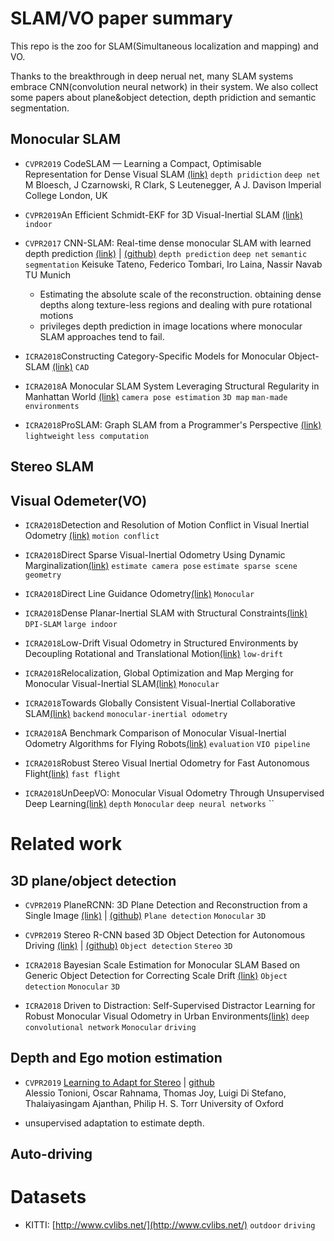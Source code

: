 # SLAM/VO paper summary

This repo is the zoo for SLAM(Simultaneous localization and mapping) and VO. 

Thanks to the breakthrough in deep nerual net, many SLAM systems embrace CNN(convolution neural network) in their system. 
We also collect some papers about plane&object detection, depth pridiction and semantic segmentation.

## Monocular SLAM

* `CVPR2019` CodeSLAM — Learning a Compact, Optimisable Representation for Dense Visual SLAM [(link)](https://arxiv.org/pdf/1804.00874.pdf)
  `depth pridiction` `deep net`
  M Bloesch, J Czarnowski, R Clark, S Leutenegger, A J. Davison
  Imperial College London, UK

* `CVPR2019`An Efficient Schmidt-EKF for 3D Visual-Inertial SLAM [(link)](https://arxiv.org/abs/1903.08636)
  `indoor`
* `CVPR2017` CNN-SLAM: Real-time dense monocular SLAM with learned depth prediction [(link)](https://arxiv.org/abs/1704.03489) | [(github)](https://github.com/iitmcvg/CNN_SLAM) 
  `depth prediction` `deep net` `semantic segmentation`
  Keisuke Tateno, Federico Tombari, Iro Laina, Nassir Navab
  TU Munich
  * Estimating the absolute scale of the reconstruction. obtaining dense depths along texture-less regions and dealing with pure rotational motions
  * privileges depth prediction in image locations where monocular SLAM approaches tend to fail. 
  
* `ICRA2018`Constructing Category-Specific Models for Monocular Object-SLAM [(link)](https://ieeexplore.ieee.org/document/8460816)
  `CAD`
  
* `ICRA2018`A Monocular SLAM System Leveraging Structural Regularity in Manhattan World [(link)](https://ieeexplore.ieee.org/document/8463165)
  `camera pose estimation` `3D map` `man-made environments `

* `ICRA2018`ProSLAM: Graph SLAM from a Programmer's Perspective [(link)](https://ieeexplore.ieee.org/document/8461180)
  `lightweight` `less computation`
  
## Stereo SLAM

## Visual Odemeter(VO)

* `ICRA2018`Detection and Resolution of Motion Conflict in Visual Inertial Odometry
 [(link)](https://ieeexplore.ieee.org/document/8460870)
  `motion conflict`
  
* `ICRA2018`Direct Sparse Visual-Inertial Odometry Using Dynamic Marginalization[(link)](https://ieeexplore.ieee.org/document/8462905)
  `estimate camera pose` `estimate sparse scene geometry`
  
* `ICRA2018`Direct Line Guidance Odometry[(link)](https://ieeexplore.ieee.org/document/8461003)
  `Monocular` 
  
* `ICRA2018`Dense Planar-Inertial SLAM with Structural Constraints[(link)](https://ieeexplore.ieee.org/document/8461094)
  `DPI-SLAM` `large indoor` 
  
* `ICRA2018`Low-Drift Visual Odometry in Structured Environments by Decoupling Rotational and Translational Motion[(link)](https://ieeexplore.ieee.org/document/8463207)
  `low-drift`
  
* `ICRA2018`Relocalization, Global Optimization and Map Merging for Monocular Visual-Inertial SLAM[(link)](https://ieeexplore.ieee.org/document/8460780)
  `Monocular` 
  
* `ICRA2018`Towards Globally Consistent Visual-Inertial Collaborative SLAM[(link)](https://ieeexplore.ieee.org/stamp/stamp.jsp?tp=&arnumber=8461213)
  `backend` `monocular-inertial odometry`
  
* `ICRA2018`A Benchmark Comparison of Monocular Visual-Inertial Odometry Algorithms for Flying Robots[(link)](https://ieeexplore.ieee.org/document/8460664)
  `evaluation` `VIO pipeline`
  
* `ICRA2018`Robust Stereo Visual Inertial Odometry for Fast Autonomous Flight[(link)](https://ieeexplore.ieee.org/document/8258858)
  `fast flight`
  
* `ICRA2018`UnDeepVO: Monocular Visual Odometry Through Unsupervised Deep Learning[(link)](https://ieeexplore.ieee.org/document/8461251)
  `depth` `Monocular` `deep neural networks` ``

# Related work

## 3D plane/object detection

* `CVPR2019` PlaneRCNN: 3D Plane Detection and Reconstruction from a Single Image [(link)](https://arxiv.org/abs/1812.04072) | [(github)](https://github.com/NVlabs/planercnn)
  `Plane detection` `Monocular` `3D`

* `CVPR2019` Stereo R-CNN based 3D Object Detection for Autonomous Driving [(link)](https://arxiv.org/abs/1902.09738) | [(github)](https://arxiv.org/abs/1902.09738) 
  `Object detection` `Stereo` `3D`

* `ICRA2018` Bayesian Scale Estimation for Monocular SLAM Based on Generic Object Detection for Correcting Scale Drift [(link)](https://ieeexplore.ieee.org/document/8461178) 
  `Object detection` `Monocular` `3D`

* `ICRA2018` Driven to Distraction: Self-Supervised Distractor Learning for Robust Monocular Visual Odometry in Urban Environments[(link)](https://ieeexplore.ieee.org/document/8460564) 
  `deep convolutional network` `Monocular` `driving`
  


## Depth and Ego motion estimation

* `CVPR2019` [Learning to Adapt for Stereo](https://arxiv.org/abs/1904.02957)  | [github](https://github.com/CVLAB-Unibo/Learning2AdaptForStereo)	
  Alessio Tonioni, Oscar Rahnama, Thomas Joy, Luigi Di Stefano, Thalaiyasingam Ajanthan, Philip H. S. Torr
  University of Oxford

* unsupervised adaptation to estimate depth.

## Auto-driving

# Datasets

* KITTI: [http://www.cvlibs.net/](http://www.cvlibs.net/)
  `outdoor` `driving` 
